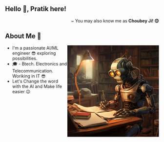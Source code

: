 ## Hello 👋, Pratik here!
<p align='right'> ~ You may also know me as <strong>Choubey Ji! 😊</strong></p>

<h2 align='left'>About Me 🦦</h2>

<img src="git.png" alt="side Image" align="right" width="300" height="auto" />

* I'm a passionate AI/ML engineer 😎 exploring possibilities.
* 🎓 - Btech. Electronics and Telecommunication. Woriking in IT 😎
* Let's Change the word with the AI and Make life easier 😉


